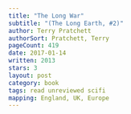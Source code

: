 ```yaml
---
title: "The Long War"
subtitle: "(The Long Earth, #2)"
author: Terry Pratchett
authorSort: Pratchett, Terry
pageCount: 419
date: 2017-01-14
written: 2013
stars: 3
layout: post
category: book
tags: read unreviewed scifi
mapping: England, UK, Europe
---
```

